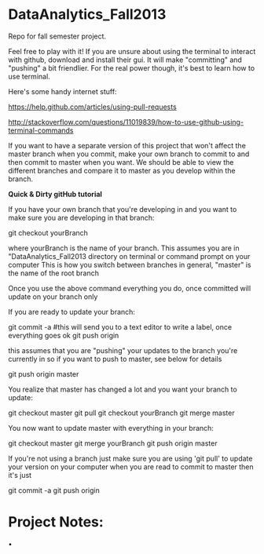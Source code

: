 DataAnalytics_Fall2013
======================

Repo for fall semester project.


Feel free to play with it! If you are unsure about using the terminal to interact with github, download and install their gui.
It will make "committing" and "pushing" a bit friendlier. For the real power though, it's best to learn how to use terminal.

Here's some handy internet stuff:

https://help.github.com/articles/using-pull-requests

http://stackoverflow.com/questions/11019839/how-to-use-github-using-terminal-commands


If you want to have a separate version of this project that won't affect the master branch when you commit, make your own 
branch to commit to and then commit to master when you want. We should be able to view the different branches and compare it
to master as you develop within the branch. 


<b>Quick & Dirty gitHub tutorial </b>


If you have your own branch that you're developing in and you want to make sure you are developing in that branch:

git checkout yourBranch 

 where yourBranch is the name of your branch. This assumes you are in "DataAnalytics_Fall2013 directory on terminal or command prompt on your computer
 This is how you switch between branches in general, "master" is the name of the root branch

Once you use the above command everything you do, once committed will update on your branch only


If you are ready to update your branch:

git commit -a  #this will send you to a text editor to write a label, once everything goes ok
git push origin 

 this assumes that you are "pushing" your updates to the branch you're currently in
 so if you want to push to master, see below for details

git push origin master


 You realize that master has changed a lot and you want your branch to update:

git checkout master
git pull
git checkout yourBranch
git merge master


You now want to update master with everything in your branch:

git checkout master
git merge yourBranch
git push origin master

 If you're not using a branch just make sure you are using 'git pull' to update your version on your computer
 when you are read to commit to master then it's just 

git commit -a 
git push origin

 





Project Notes:
=============

• 
